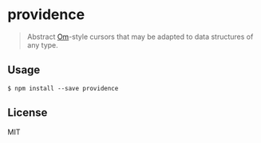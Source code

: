 # providence

> Abstract [Om](https://github.com/omcljs/om/wiki/Cursors)-style cursors that may be adapted to data structures of any type. 

## Usage

```
$ npm install --save providence
```

## License

MIT
